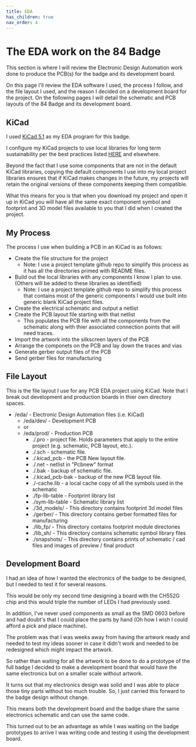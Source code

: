 ```yaml
---
title: EDA
has_children: true
nav_order: 4
---
```


# The EDA work on the 84 Badge

This section is where I will review the Electronic Design Automation work done to produce the PCB(s) for the badge and its development board.

On this page I'll review the EDA software I used, the process I follow, and the file layout I used, and the reason I decided on a development board for the project.
On the following pages I will detail the schematic and PCB layouts of the 84 Badge and its development board.

## KiCad

I used [KiCad 5.1](https://kicad-pcb.org/) as my EDA program for this badge.

I configure my KiCad projects to use local libraries for long term sustainability per the best practices listed [HERE](https://hackaday.com/2017/05/18/kicad-best-practises-library-management/) and elsewhere.

Beyond the fact that I use some components that are not in the default KiCad libraries, copying the default components I use into my local project libraries ensures that if KiCad makes changes in the future, my projects will retain the original versions of these components keeping them compatible.

What this means for you is that when you download my project and open it up in KiCad you will have all the same exact component symbol and footprint and 3D model files available to you that I did when I created the project.

## My Process

The process I use when building a PCB in an KiCad is as follows:
* Create the file structure for the project
  * Note: I use a project template github repo to simplify this process as it has all the directories primed with README files.
* Build out the local libraries with any components I know I plan to use. (Others will be added to these libraries as identified)
  * Note: I use a project template github repo to simplify this process that contains most of the generic components I would use built into generic blank KiCad project files.
* Create the electrical schematic and output a netlist
* Create the PCB layout file starting with that netlist
  * This populates the PCB file with all the components from the schematic along with thier associated connection points that will need traces.
* Import the artwork into the silkscreen layers of the PCB
* Arrange the componets on the PCB and lay down the traces and vias
* Generate gerber output files of the PCB
* Send gerber files for manufacturing

## File Layout

This is the file layout I use for any PCB EDA project using KiCad.
Note that I break out development and production boards in thier own directory spaces.
* /eda/ - Electronic Design Automation files (i.e. KiCad)
  * /eda/dev/ - Development PCB
  * or
  * /eda/prod/ - Production PCB
    * ./<filename>.pro - project file. Holds parameters that apply to the entire project (e.g. schematic, PCB layout, etc.).
    * ./<filename>.sch - schematic file.
    * ./<filename>.kicad_pcb - the PCB New layout file.
    * ./<filename>.net - netlist in "Pcbnew" format
    * ./<filename>.bak - backup of schematic file.
    * ./<filename>.kicad_pcb-bak - backup of the new PCB layout file.
    * ./<filename>-cache.lib - a local cache copy of all the symbols used in the schematic
    * ./fp-lib-table - Footprint library list
    * ./sym-lib-table - Schematic library list
    * ./3d_models/ - This directory contains footprint 3d model files
    * ./gerber/ - This directory contains gerber formatted files for manufacturing
    * ./lib_fp/ - This directory contains footprint module directories
    * ./lib_sh/ - This directory contains schematic symbol library files
    * ./snapshots/ - This directory contains prints of schematic / cad files and images of preview / final product

## Development Board

I had an idea of how I wanted the electronics of the badge to be designed, but I needed to test it for several reasons.

This would be only my second time designing a board with the CH552G chip and this would triple the number of LEDs I had previously used.

In addition, I've never used components as small as the SMD 0603 before and had doubt's that I could place the parts by hand (Oh how I wish I could afford a pick and place machine).

The problem was that I was weeks away from having the artwork ready and needed to test my ideas sooner in case it didn't work and needed to be redesigned which might impact the artwork.

So rather than waiting for all the artwork to be done to do a prototype of the full badge I decided to make a development board that would have the same electronics but on a smaller scale without artwork.

It turns out that my electronics design was solid and I was able to place those tiny parts without too much trouble.
So, I just carried this forward to the badge design without change.

This means both the development board and the badge share the same electronics schematic and can use the same code.

This turned out to be an advantage as while I was waiting on the badge prototypes to arrive I was writing code and testing it using the development board.

